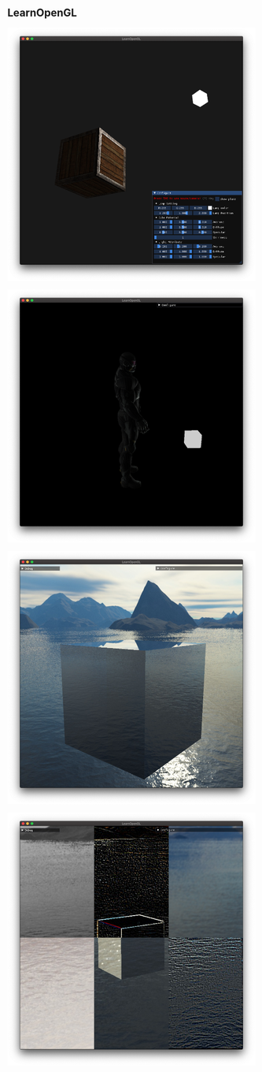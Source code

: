 ## LearnOpenGL

![](README/lightingMap.png)

![model](README/model.png)

![reflect&refract](README/reflect.png)

![reflect&refract](README/filter.png)